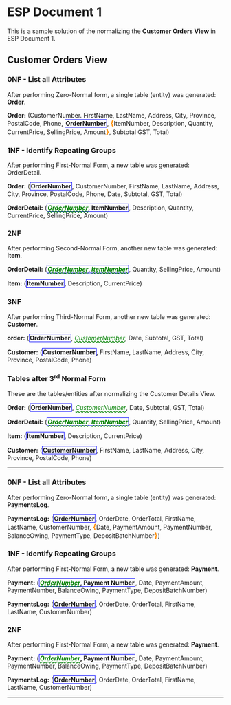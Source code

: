 # ESP Document 1

This is a sample solution of the normalizing the **Customer Orders View** in ESP Document 1.

## Customer Orders View

### 0NF - List all Attributes

After performing Zero-Normal form, a single table (entity) was
generated: **Order**.

**Order:** (CustomerNumber. FirstName, LastName, Address, City,
Province, PostalCode, Phone, <b class="pk">OrderNumber</b>, 
<b class="gp">{</b>ItemNumber, Description, Quantity, CurrentPrice, SellingPrice,
 Amount<b class="gp">}</b>, Subtotal GST, Total)

 ### 1NF - Identify Repeating Groups

After performing First-Normal Form, a new table was generated:
OrderDetail.

**Order:** (<b class="pk">OrderNumber</b>, CustomerNumber, FirstName,
 LastName, Address, City, Province, PostalCode, Phone, Date, 
 Subtotal, GST, Total)

 **OrderDetail:** (<b class="pk"><u class = "fk">OrderNumber</u>, ItemNumber</b>,
  Description, Quantity, CurrentPrice, SellingPrice, Amount)

  ### 2NF

  After performing Second-Normal Form, another new table was generated: **Item**.

  **OrderDetail:** (<b class="pk"><u class="fk">OrderNumber</u>, <u class="fk">ItemNumber</u></b>,
  Quantity, SellingPrice, Amount)

  **Item:** (<b class="pk">ItemNumber</b>, Description, CurrentPrice)

### 3NF

After performing Third-Normal Form, another new table was generated: **Customer**.

**order:** (<b class="pk">OrderNumber</b>, <u class="fk">CustomerNumber</u>, Date, Subtotal, GST, Total)

**Customer:** (<b class="pk">CustomerNumber</b>, FirstName, LastName, Address, City, Province, PostalCode,
 Phone)

### Tables after 3<sup>rd</sup> Normal Form
These are the tables/entities after normalizing the Customer Details View.

**Order:** (<b class="pk">OrderNumber</b>, <u class="fk">CustomerNumber</u>, Date, Subtotal, GST, Total)

**OrderDetail:** (<b class="pk"><u class="fk">OrderNumber</u>, <u class="fk">ItemNumber</u></b>, Quantity, SellingPrice, Amount)

**Item:** (<b class="pk">ItemNumber</b>, Description, CurrentPrice)

**Customer:** (<b class="pk">CustomerNumber</b>, FirstName, LastName, Address, City, Province, PostalCode,
 Phone)

----

### 0NF - List all Attributes

After performing Zero-Normal form, a single table (entity) was
generated: **PaymentsLog**.

**PaymentsLog:** (<b class="pk">OrderNumber</b>, OrderDate, OrderTotal, FirstName, LastName, CustomerNumber, <b class="gp">{</b>Date, PaymentAmount, PaymentNumber, BalanceOwing, PaymentType, DepositBatchNumber<b class="gp">}</b>)

### 1NF - Identify Repeating Groups

After performing First-Normal Form, a new table was generated:
**Payment**.

**Payment:** (<b class="pk"><u class="fk">OrderNumber</u>, Payment Number</b>, Date, PaymentAmount, PaymentNumber, BalanceOwing, PaymentType, DepositBatchNumber)

**PaymentsLog:** (<b class="pk">OrderNumber</b>, OrderDate, OrderTotal, FirstName, LastName, CustomerNumber)

### 2NF

After performing First-Normal Form, a new table was generated:
**Payment**.

**Payment:** (<b class="pk"><u class="fk">OrderNumber</u>, Payment Number</b>, Date, PaymentAmount, PaymentNumber, BalanceOwing, PaymentType, DepositBatchNumber)

**PaymentsLog:** (<b class="pk">OrderNumber</b>, OrderDate, OrderTotal, FirstName, LastName, CustomerNumber)

----

<style type = "text/css">
.pk {
    font-weight: bold;
    display: inline-block;
    border: solid thin blue;
    padding: 0 1px;
}
.fk {
    color: green;
    font-style: italic;
    text-decoration: wavy underline green;
}
.gp {
    color: darkorange;
    font-size: 1.2em;
    font-weight: bold;
}
</style>